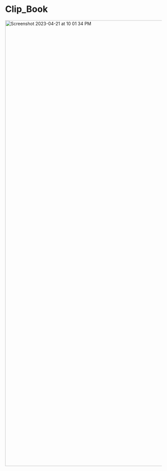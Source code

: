 # Clip_Book
<img width="1431" alt="Screenshot 2023-04-21 at 10 01 34 PM" src="https://user-images.githubusercontent.com/94307781/233688303-72eac3b2-5caa-4cb2-91dd-ea4147090702.png">
